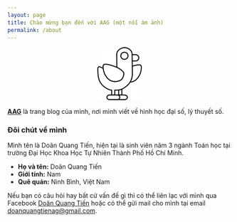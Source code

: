 ```yaml
---
layout: page
title: Chào mừng bạn đến với AAG (một nỗi ám ảnh)
permalink: /about
---
```


<p align="center">
	<img src="assets/img/bird.png" alt="Hello bird" width="20%">
</p>

[**AAG**](https://dqtienag.github.io/) là trang blog của mình, nơi mình viết về hình học đại số, lý thuyết số.

### Đôi chút về mình

Mình tên là Doãn Quang Tiến, hiện tại là sinh viên năm 3 ngành Toán học tại trường Đại Học Khoa Học Tự Nhiên Thành Phố Hồ Chí Minh.

* **Họ và tên:** Doãn Quang Tiến
* **Giới tính:** Nam
* **Quê quán:** Ninh Bình, Việt Nam

Nếu bạn có câu hỏi hay bất cứ vấn đề gì thì có thể liên lạc với mình qua Facebook [Doãn Quang Tiến](https://www.facebook.com/profile.php?id=100044529849435) hoặc có thể gửi mail cho mình tại email [doanquangtienag@gmail.com](mailto:doanquangtienag@gmail.com).
